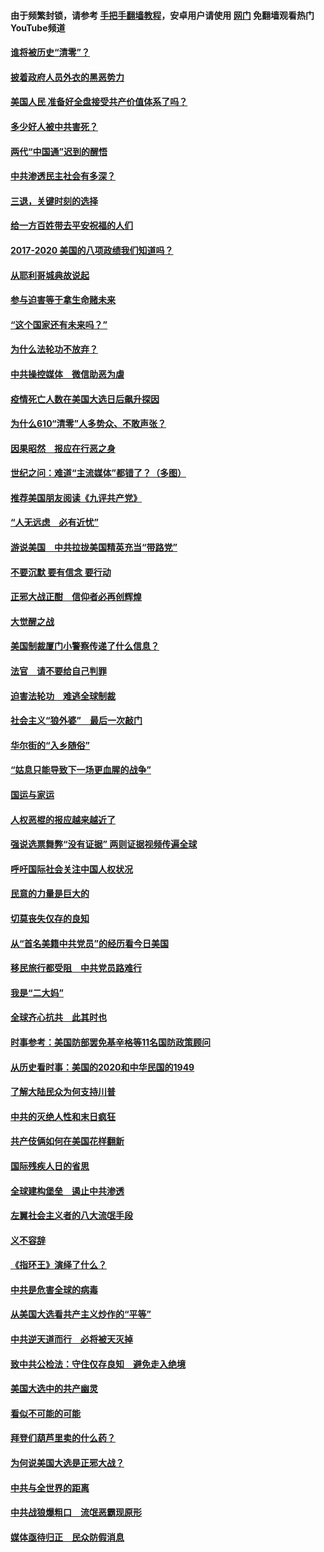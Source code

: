 #### 由于频繁封锁，请参考 [手把手翻墙教程](https://github.com/gfw-breaker/guides/wiki/)，安卓用户请使用 [网门](https://github.com/gfw-breaker/nogfw/blob/master/dl.md?t=01040700) 免翻墙观看热门YouTube频道 

#### [谁将被历史“清零”？](../pages/73/417485.md?t=01040700) 

#### [披着政府人员外衣的黑恶势力](../pages/73/417442.md?t=01040700) 

#### [美国人民 准备好全盘接受共产价值体系了吗？](../pages/73/417491.md?t=01040700) 

#### [多少好人被中共害死？](../pages/73/417144.md?t=01040700) 

#### [两代“中国通”迟到的醒悟](../pages/73/417064.md?t=01040700) 

#### [中共渗透民主社会有多深？](../pages/73/417063.md?t=01040700) 

#### [三退，关键时刻的选择](../pages/73/416969.md?t=01040700) 

#### [给一方百姓带去平安祝福的人们](../pages/73/416941.md?t=01040700) 

#### [2017-2020  美国的八项政绩我们知道吗？](../pages/73/416968.md?t=01040700) 

#### [从耶利哥城典故说起](../pages/73/416892.md?t=01040700) 

#### [参与迫害等于拿生命赌未来](../pages/73/416856.md?t=01040700) 

#### [“这个国家还有未来吗？”](../pages/73/416852.md?t=01040700) 

#### [为什么法轮功不放弃？](../pages/73/416864.md?t=01040700) 

#### [中共操控媒体　微信助恶为虐](../pages/73/416724.md?t=01040700) 

#### [疫情死亡人数在美国大选日后飙升探因](../pages/73/416606.md?t=01040700) 

#### [为什么610“清零”人多势众、不敢声张？](../pages/73/416632.md?t=01040700) 

#### [因果昭然　报应在行恶之身](../pages/73/416582.md?t=01040700) 

#### [世纪之问：难道“主流媒体”都错了？（多图）](../pages/73/416571.md?t=01040700) 

#### [推荐美国朋友阅读《九评共产党》](../pages/73/416510.md?t=01040700) 

#### [“人无远虑　必有近忧”](../pages/73/416513.md?t=01040700) 

#### [游说美国　中共拉拢美国精英充当“带路党”](../pages/73/416529.md?t=01040700) 

#### [不要沉默 要有信念 要行动](../pages/73/416457.md?t=01040700) 

#### [正邪大战正酣　信仰者必再创辉煌](../pages/73/416433.md?t=01040700) 

#### [大觉醒之战](../pages/73/416456.md?t=01040700) 

#### [美国制裁厦门小警察传递了什么信息？](../pages/73/416432.md?t=01040700) 

#### [法官　请不要给自己判罪](../pages/73/416379.md?t=01040700) 

#### [迫害法轮功　难逃全球制裁](../pages/73/416380.md?t=01040700) 

#### [社会主义“狼外婆”　最后一次敲门](../pages/73/416394.md?t=01040700) 

#### [华尔街的“入乡随俗”](../pages/73/416395.md?t=01040700) 

#### [“姑息只能导致下一场更血腥的战争”](../pages/73/416223.md?t=01040700) 

#### [国运与家运](../pages/73/416224.md?t=01040700) 

#### [人权恶棍的报应越来越近了](../pages/73/416276.md?t=01040700) 

#### [强说选票舞弊“没有证据” 两则证据视频传遍全球](../pages/73/416227.md?t=01040700) 

#### [呼吁国际社会关注中国人权状况](../pages/73/416135.md?t=01040700) 

#### [民意的力量是巨大的](../pages/73/416222.md?t=01040700) 

#### [切莫丧失仅存的良知](../pages/73/416134.md?t=01040700) 

#### [从“首名美籍中共党员”的经历看今日美国](../pages/73/416114.md?t=01040700) 

#### [移民旅行都受阻　中共党员路难行](../pages/73/416033.md?t=01040700) 

#### [我是“二大妈”](../pages/73/415529.md?t=01040700) 

#### [全球齐心抗共　此其时也](../pages/73/415989.md?t=01040700) 

#### [时事参考：美国防部罢免基辛格等11名国防政策顾问](../pages/73/415970.md?t=01040700) 

#### [从历史看时事：美国的2020和中华民国的1949](../pages/73/415949.md?t=01040700) 

#### [了解大陆民众为何支持川普](../pages/73/415950.md?t=01040700) 

#### [中共的灭绝人性和末日疯狂](../pages/73/415944.md?t=01040700) 

#### [共产伎俩如何在美国花样翻新](../pages/73/415908.md?t=01040700) 

#### [国际残疾人日的省思](../pages/73/415849.md?t=01040700) 

#### [全球建构堡垒　遏止中共渗透](../pages/73/415850.md?t=01040700) 

#### [左翼社会主义者的八大流氓手段](../pages/73/415802.md?t=01040700) 

#### [义不容辞](../pages/73/415807.md?t=01040700) 

#### [《指环王》演绎了什么？](../pages/73/415739.md?t=01040700) 

#### [中共是危害全球的病毒](../pages/73/415569.md?t=01040700) 

#### [从美国大选看共产主义炒作的“平等”](../pages/73/415654.md?t=01040700) 

#### [中共逆天道而行　必将被天灭掉](../pages/73/415626.md?t=01040700) 

#### [致中共公检法：守住仅存良知　避免走入绝境](../pages/73/415627.md?t=01040700) 

#### [美国大选中的共产幽灵](../pages/73/415618.md?t=01040700) 

#### [看似不可能的可能](../pages/73/415619.md?t=01040700) 

#### [拜登们葫芦里卖的什么药？](../pages/73/415531.md?t=01040700) 

#### [为何说美国大选是正邪大战？](../pages/73/415530.md?t=01040700) 

#### [中共与全世界的距离](../pages/73/415435.md?t=01040700) 

#### [中共战狼爆粗口　流氓恶霸现原形](../pages/73/415426.md?t=01040700) 

#### [媒体亟待归正　民众防假消息](../pages/73/415402.md?t=01040700) 

